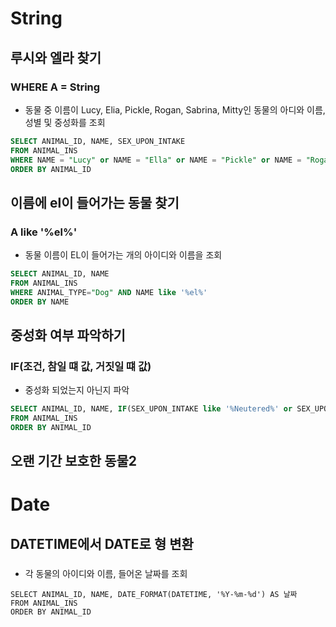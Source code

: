 # String
## 루시와 엘라 찾기
### WHERE A = String
- 동물 중 이름이 Lucy, Elia, Pickle, Rogan, Sabrina, Mitty인 동물의 아디와 이름, 성별 및 중성화를 조회
```sql
SELECT ANIMAL_ID, NAME, SEX_UPON_INTAKE
FROM ANIMAL_INS
WHERE NAME = "Lucy" or NAME = "Ella" or NAME = "Pickle" or NAME = "Rogan" or NAME = "Sabrina" or NAME = "Mitty"
ORDER BY ANIMAL_ID
```

## 이름에 el이 들어가는 동물 찾기
### A like '%el%'
- 동물 이름이 EL이 들어가는 개의 아이디와 이름을 조회
```sql
SELECT ANIMAL_ID, NAME
FROM ANIMAL_INS
WHERE ANIMAL_TYPE="Dog" AND NAME like '%el%' 
ORDER BY NAME
```

## 중성화 여부 파악하기
### IF(조건, 참일 떄 값, 거짓일 떄 값)
- 중성화 되었는지 아닌지 파악
```sql
SELECT ANIMAL_ID, NAME, IF(SEX_UPON_INTAKE like '%Neutered%' or SEX_UPON_INTAKE like '%Spayed%', 'O', 'X') AS 중성화
FROM ANIMAL_INS
ORDER BY ANIMAL_ID
```

## 오랜 기간 보호한 동물2
###


# Date
## DATETIME에서 DATE로 형 변환
###
- 각 동물의 아이디와 이름, 들어온 날짜를 조회
```
SELECT ANIMAL_ID, NAME, DATE_FORMAT(DATETIME, '%Y-%m-%d') AS 날짜
FROM ANIMAL_INS
ORDER BY ANIMAL_ID
```
